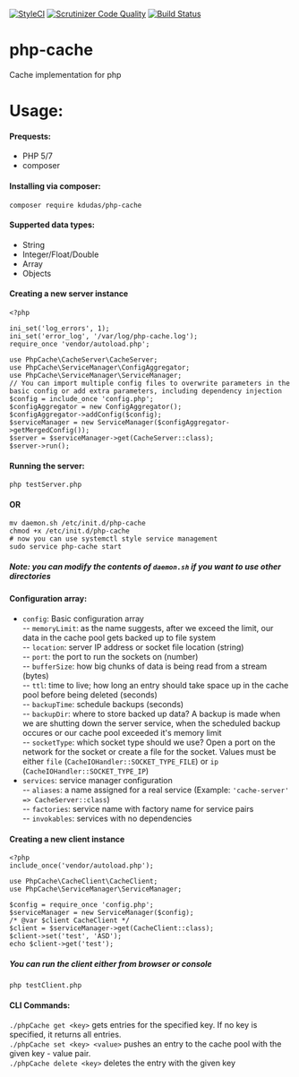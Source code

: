[![StyleCI](https://github.styleci.io/repos/135454839/shield?branch=master)](https://github.styleci.io/repos/135454839) [![Scrutinizer Code Quality](https://scrutinizer-ci.com/g/dude920228/php-cache/badges/quality-score.png?b=master)](https://scrutinizer-ci.com/g/dude920228/php-cache/?branch=master) [![Build Status](https://scrutinizer-ci.com/g/dude920228/php-cache/badges/build.png?b=master)](https://scrutinizer-ci.com/g/dude920228/php-cache/build-status/master)
# php-cache
Cache implementation for php

# Usage:
#### Prequests:
- PHP 5/7
- composer
#### Installing via composer:
```
composer require kdudas/php-cache
```
#### Supperted data types:
- String
- Integer/Float/Double
- Array
- Objects
#### Creating a new server instance
```
<?php

ini_set('log_errors', 1);
ini_set('error_log', '/var/log/php-cache.log');
require_once 'vendor/autoload.php';

use PhpCache\CacheServer\CacheServer;
use PhpCache\ServiceManager\ConfigAggregator;
use PhpCache\ServiceManager\ServiceManager;
// You can import multiple config files to overwrite parameters in the basic config or add extra parameters, including dependency injection
$config = include_once 'config.php';
$configAggregator = new ConfigAggregator();
$configAggregator->addConfig($config);
$serviceManager = new ServiceManager($configAggregator->getMergedConfig());
$server = $serviceManager->get(CacheServer::class);
$server->run();
```
#### Running the server:
```
php testServer.php
```
#### OR
```
mv daemon.sh /etc/init.d/php-cache
chmod +x /etc/init.d/php-cache
# now you can use systemctl style service management
sudo service php-cache start
```
##### Note: you can modify the contents of `daemon.sh` if you want to use other directories
#### Configuration array:
- `config`: Basic configuration array  
-- `memoryLimit`: as the name suggests, after we exceed the limit, our data in the cache pool gets backed up to file system  
-- `location`: server IP address or socket file location (string)  
-- `port`: the port to run the sockets on (number)  
-- `bufferSize`: how big chunks of data is being read from a stream (bytes)  
-- `ttl`: time to live; how long an entry should take space up in the cache pool before being deleted (seconds)  
-- `backupTime`: schedule backups (seconds)  
-- `backupDir`: where to store backed up data? A backup is made when we are shutting down the server service, when the scheduled backup occures or our cache pool exceeded it's memory limit  
-- `socketType`: which socket type should we use? Open a port on the network for the socket or create a file for the socket. Values must be either `file` (`CacheIOHandler::SOCKET_TYPE_FILE`) or `ip` (`CacheIOHandler::SOCKET_TYPE_IP`)  
- `services`: service manager configuration  
-- `aliases`: a name assigned for a real service (Example: `'cache-server' => CacheServer::class`)  
-- `factories`: service name with factory name for service pairs  
-- `invokables`: services with no dependencies  

#### Creating a new client instance
```
<?php
include_once('vendor/autoload.php');

use PhpCache\CacheClient\CacheClient;
use PhpCache\ServiceManager\ServiceManager;

$config = require_once 'config.php';
$serviceManager = new ServiceManager($config);
/* @var $client CacheClient */
$client = $serviceManager->get(CacheClient::class);
$client->set('test', 'ASD');
echo $client->get('test');
```
##### You can run the client either from browser or console
```
php testClient.php
```
#### CLI Commands:
`./phpCache get <key>` gets entries for the specified key. If no key is specified, it returns all entries.  
`./phpCache set <key> <value>` pushes an entry to the cache pool with the given key - value pair.  
`./phpCache delete <key>` deletes the entry with the given key